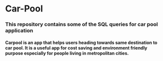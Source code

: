 # Car-Pool
### This repository contains some of the SQL queries for car pool application
#### Carpool is an app that helps users heading towards same destination to car pool. It is a useful app for cost saving and environment friendly purpose especially for people living in metropolitan cities.
